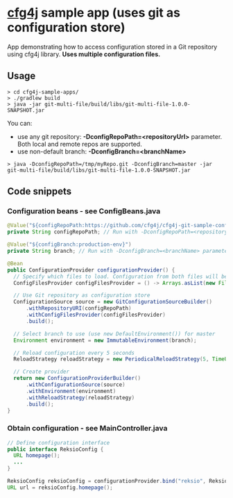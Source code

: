 # [cfg4j](http://cfg4j.org) sample app (uses **git** as configuration store)
App demonstrating how to access configuration stored in a Git repository using cfg4j library. **Uses multiple configuration files.**

## Usage
```
> cd cfg4j-sample-apps/
> ./gradlew build
> java -jar git-multi-file/build/libs/git-multi-file-1.0.0-SNAPSHOT.jar
```

You can:
* use any git repository: **-DconfigRepoPath=\<repositoryUrl\>** parameter. Both local and remote repos are supported.
* use non-default branch: **-DconfigBranch=\<branchName\>**

```
> java -DconfigRepoPath=/tmp/myRepo.git -DconfigBranch=master -jar git-multi-file/build/libs/git-multi-file-1.0.0-SNAPSHOT.jar
```

## Code snippets

### Configuration beans - see ConfigBeans.java
```java
@Value("${configRepoPath:https://github.com/cfg4j/cfg4j-git-sample-config.git}")
private String configRepoPath; // Run with -DconfigRepoPath=<repositoryUrl> parameter to override

@Value("${configBranch:production-env}")
private String branch; // Run with -DconfigBranch=<branchName> parameter to override

@Bean
public ConfigurationProvider configurationProvider() {
  // Specify which files to load. Configuration from both files will be merged.
  ConfigFilesProvider configFilesProvider = () -> Arrays.asList(new File("application.properties"), new File("otherConfig.properties"));

  // Use Git repository as configuration store
  ConfigurationSource source = new GitConfigurationSourceBuilder()
      .withRepositoryURI(configRepoPath)
      .withConfigFilesProvider(configFilesProvider)
      .build();

  // Select branch to use (use new DefaultEnvironment()) for master
  Environment environment = new ImmutableEnvironment(branch);

  // Reload configuration every 5 seconds
  ReloadStrategy reloadStrategy = new PeriodicalReloadStrategy(5, TimeUnit.SECONDS);

  // Create provider
  return new ConfigurationProviderBuilder()
      .withConfigurationSource(source)
      .withEnvironment(environment)
      .withReloadStrategy(reloadStrategy)
      .build();
}
```

### Obtain configuration - see MainController.java
```java
// Define configuration interface 
public interface ReksioConfig {
  URL homepage();
  ...
}

ReksioConfig reksioConfig = configurationProvider.bind("reksio", ReksioConfig.class);
URL url = reksioConfig.homepage();
```